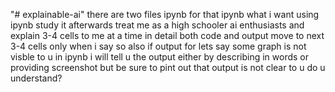 "# explainable-ai" 
there are two files ipynb  for that ipynb  what i want using ipynb study it afterwards treat me as a high schooler ai enthusiasts and explain 3-4 cells to me at a time in detail both code and output move to next 3-4 cells only when i say so  also if output for lets say some graph is not visble to u in ipynb i will tell u the output either by describing in words or providing screenshot but be sure to pint out that output is not clear to u do u understand?

